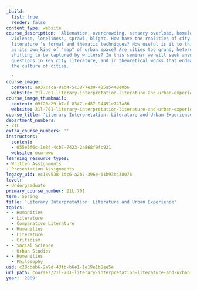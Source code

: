 ```yaml
---
_build:
  list: true
  render: false
content_type: website
course_description: 'Alienation, overcrowding, sensory overload, homelessness, criminality,
  violence, loneliness, sprawl, blight. How have the realities of city living influenced
  literature''s formal and thematic techniques? How useful is it to think of literature
  as its own kind of "map" of urban space? Are cities too grand, heterogeneous, and
  shifting to be captured by writers? In this seminar we will seek answers to these
  questions in key city literature, and in theoretical works that endeavor to understand
  the culture of cities.

  '
course_image:
  content: a937caca-8ad4-5c38-7e30-485a5448e0b6
  website: 21l-701-literary-interpretation-literature-and-urban-experience-spring-2009
course_image_thumbnail:
  content: 09f20a29-b7af-8347-ed87-94491e747a86
  website: 21l-701-literary-interpretation-literature-and-urban-experience-spring-2009
course_title: 'Literary Interpretation: Literature and Urban Experience'
department_numbers:
- 21L
extra_course_numbers: ''
instructors:
  content:
  - 055e5f6c-1e84-4cb7-7423-2a868f9fc921
  website: ocw-www
learning_resource_types:
- Written Assignments
- Presentation Assignments
legacy_uid: ec189538-1dc6-a2b2-396e-61b93b438076
level:
- Undergraduate
primary_course_number: 21L.701
term: Spring
title: 'Literary Interpretation: Literature and Urban Experience'
topics:
- - Humanities
  - Literature
  - Comparative Literature
- - Humanities
  - Literature
  - Criticism
- - Social Science
  - Urban Studies
- - Humanities
  - Philosophy
uid: c28cbeb6-2a9d-43fb-b6e1-1e19e1b8ee5e
url_path: courses/21l-701-literary-interpretation-literature-and-urban-experience-spring-2009
year: '2009'
---
```

